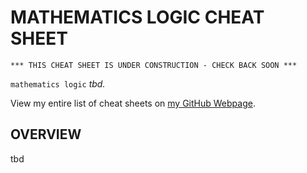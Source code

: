 # MATHEMATICS LOGIC CHEAT SHEET

```
*** THIS CHEAT SHEET IS UNDER CONSTRUCTION - CHECK BACK SOON ***
```

`mathematics logic` _tbd._

View my entire list of cheat sheets on
[my GitHub Webpage](https://jeffdecola.github.io/my-cheat-sheets/).

## OVERVIEW

tbd
